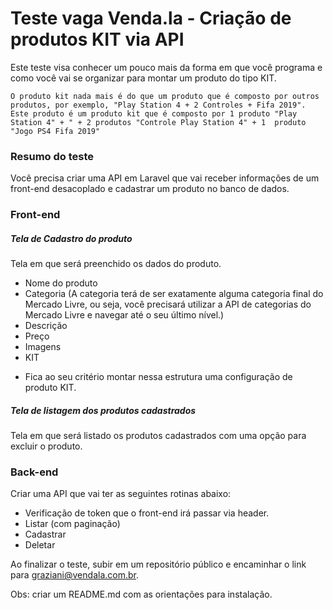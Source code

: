 # Teste vaga Venda.la - Criação de produtos KIT via API

Este teste visa conhecer um pouco mais da forma em que você programa e como você vai se organizar para montar um produto do tipo KIT.

`
O produto kit nada mais é do que um produto que é composto por outros produtos, por exemplo, "Play Station 4 + 2 Controles + Fifa 2019". Este produto é um produto kit que é composto por 1 produto "Play Station 4" + " + 2 produtos "Controle Play Station 4" + 1  produto "Jogo PS4 Fifa 2019"
`

### Resumo do teste

Você precisa criar uma API em Laravel que vai receber informações de um front-end desacoplado e cadastrar um produto no banco de dados.

### Front-end
##### Tela de Cadastro do produto
Tela em que será preenchido os dados do produto.

 - Nome do produto
 - Categoria (A categoria terá de ser exatamente alguma categoria final do Mercado Livre, ou seja, você precisará utilizar a API de categorias do Mercado Livre e navegar até o seu último nível.)
 - Descrição
 - Preço
 - Imagens
 - KIT

* Fica ao seu critério montar nessa estrutura uma configuração de produto KIT.

##### Tela de listagem dos produtos cadastrados
Tela em que será listado os produtos cadastrados com uma opção para excluir o produto.

### Back-end
Criar uma API que vai ter as seguintes rotinas abaixo:

- Verificação de token que o front-end irá passar via header.
- Listar (com paginação)
- Cadastrar
- Deletar


Ao finalizar o teste, subir em um repositório público e encaminhar o link para graziani@vendala.com.br.

Obs: criar um README.md com as orientações para instalação.

